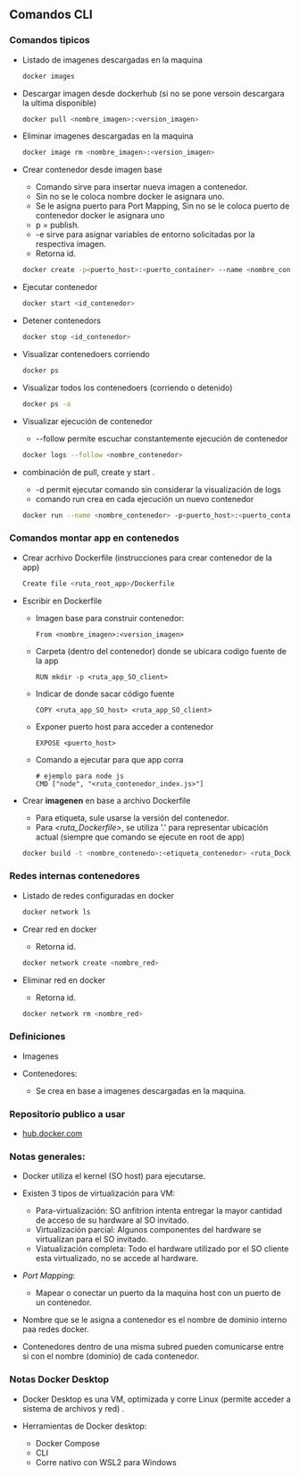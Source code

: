 ## **Comandos CLI**

### Comandos tipicos

- Listado de imagenes descargadas en la maquina

    ```bash
    docker images
    ```

- Descargar imagen desde dockerhub (si no se pone versoin descargara la ultima disponible)

    ```bash
    docker pull <nombre_imagen>:<version_imagen>
    ```

- Eliminar imagenes descargadas en la maquina

    ```bash
    docker image rm <nombre_imagen>:<version_imagen>
    ```

- Crear contenedor desde imagen base 

    - Comando sirve para insertar nueva imagen a contenedor.
    - Sin no se le coloca nombre docker le asignara uno.
    - Se le asigna puerto para Port Mapping, Sin no se le coloca puerto de contenedor docker le asignara uno
    - p = publish.
    - -e sirve para asignar variables de entorno solicitadas por la respectiva imagen.
    - Retorna id.

    ```bash
    docker create -p<puerto_host>:<puerto_container> --name <nombre_contenedor> --network <nombre_red> <nombre_imagen> -e <nombre_variable>=<valor_variable>  
    ```

- Ejecutar contenedor
    ```bash
    docker start <id_contenedor>
    ```

- Detener contenedors
    ```bash
    docker stop <id_contenedor>
    ```

- Visualizar contenedoers corriendo
    ```bash
    docker ps
    ```

- Visualizar todos los contenedoers (corriendo o detenido)
    ```bash
    docker ps -a
    ```

- Visualizar ejecución de contenedor
    - --follow permite escuchar constantemente ejecución de contenedor
    ```bash
    docker logs --follow <nombre_contenedor>
    ```
- combinación de pull, create y start .
    - -d permit ejecutar comando sin considerar la visualización de logs
    - comando run crea en cada ejecución un nuevo contenedor
    ```bash
    docker run --name <nombre_contenedor> -p<puerto_host>:<puerto_container> -d <nombre_imagen>
    ```

### Comandos montar app en contenedos

- Crear acrhivo Dockerfile (instrucciones para crear contenedor de la app)

    ```bash
    Create file <ruta_root_app>/Dockerfile
    ```
- Escribir en Dockerfile

   - Imagen base para construir contenedor:

        ```docker
        From <nombre_imagen>:<version_imagen>
        ```

    - Carpeta (dentro del contenedor) donde se ubicara codigo fuente de la app

         ```docker
        RUN mkdir -p <ruta_app_SO_client>
        ```
    
    - Indicar de donde sacar código fuente

         ```docker
        COPY <ruta_app_SO_host> <ruta_app_SO_client>
        ```
    
    - Exponer puerto host para acceder a contenedor

         ```docker
        EXPOSE <puerto_host>
        ```
    
    - Comando a ejecutar para que app corra

         ```docker
         # ejemplo para node js
        CMD ["node", "<ruta_contenedor_index.js>"]
        ```
    
- Crear **imagenen** en base a archivo Dockerfile 

    - Para etiqueta, sule usarse la versión del contenedor.
    - Para *<ruta_Dockerfile>*, se utiliza '.' para representar ubicación actual (siempre que comando se ejecute en root de app)

    ```bash
    docker build -t <nombre_contenedo>:<etiqueta_contenedor> <ruta_Dockerfile>
    ```

### Redes internas contenedores

- Listado de redes configuradas en docker

    ```bash
    docker network ls
    ```

- Crear red en docker

    - Retorna id.

    ```bash
    docker network create <nombre_red>
    ```

- Eliminar red en docker

    - Retorna id.

    ```bash
    docker network rm <nombre_red>
    ```

### Definiciones

- Imagenes

- Contenedores:
    - Se crea en base a imagenes descargadas en la maquina.



### Repositorio publico a usar

- [hub.docker.com](https://hub.docker.com/)


### Notas generales:

- Docker utiliza el kernel (SO host) para ejecutarse.

- Existen 3 tipos de virtualización para VM:

    - Para-virtualización: SO anfitrion intenta entregar la mayor cantidad de acceso de su hardware al SO invitado.
    - Virtualización parcial: Algunos componentes del hardware se virtualizan para el SO invitado.
    - Viatualización completa: Todo el hardware utilizado por el SO cliente esta virtualizado, no se accede al hardware.

- *Port Mapping*: 
    - Mapear o conectar un puerto da la maquina host con un puerto de un contenedor.   
    
- Nombre que se le asigna a contenedor es el nombre de dominio interno paa redes docker.

- Contenedores dentro de una misma subred pueden comunicarse entre si con el nombre (dominio) de cada contenedor.

### Notas Docker Desktop

- Docker Desktop es una VM, optimizada y corre Linux (permite acceder a sistema de archivos y red)   . 

- Herramientas de Docker desktop:
    - Docker Compose
    - CLI
    - Corre nativo con WSL2 para Windows
